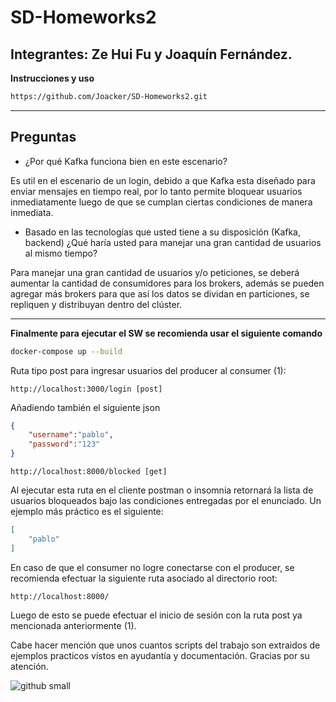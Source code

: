 # SD-Homeworks2
## Integrantes: Ze Hui Fu y Joaquín Fernández.
**Instrucciones y uso**
```bash
https://github.com/Joacker/SD-Homeworks2.git
```


----
**Preguntas**
----
- ¿Por qué Kafka funciona bien en este escenario?

Es util en el escenario de un login, debido a que Kafka esta diseñado para enviar mensajes en tiempo real, por lo tanto permite bloquear usuarios inmediatamente luego de que se cumplan ciertas condiciones de manera inmediata.

- Basado en las tecnologías que usted tiene a su disposición  (Kafka, backend) ¿Qué haría usted para manejar una gran cantidad de usuarios al mismo tiempo?

Para manejar una gran cantidad de usuarios y/o peticiones, se deberá aumentar la cantidad de consumidores para los brokers, además se pueden agregar más brokers para que así los datos se dividan en particiones, se repliquen y distribuyan dentro del clúster.

---



**Finalmente para ejecutar el SW se recomienda usar el siguiente comando**

 ```bash
docker-compose up --build
```

Ruta tipo post para ingresar usuarios del producer al consumer (1):

```url
http://localhost:3000/login [post]
```

Añadiendo también el siguiente json

```json
{
	"username":"pablo",
	"password":"123"
}
```

```url
http://localhost:8000/blocked [get]
```

Al ejecutar esta ruta en el cliente postman o insomnia retornará la lista de usuarios bloqueados bajo las condiciones entregadas por el enunciado. Un ejemplo más práctico es el siguiente:

```json
[
    "pablo"
]
```
En caso de que el consumer no logre conectarse con el producer, se recomienda efectuar la siguiente ruta asociado al directorio root:

```url
http://localhost:8000/
```

Luego de esto se puede efectuar el inicio de sesión con la ruta post ya mencionada anteriormente (1). 


Cabe hacer mención que unos cuantos scripts del trabajo son extraidos de ejemplos practicos vistos en ayudantía y documentación. Gracias por su atención.

![github small](https://elestanteliterario.com/wp-content/uploads/2018/12/franz-kafka.jpg)
